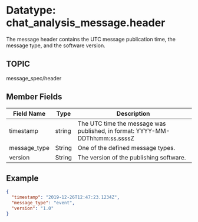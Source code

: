 # Datatype: chat_analysis_message.header

The message header contains the UTC message publication time, the message type,
and the software version.

## TOPIC

message_spec/header



## Member Fields

| Field Name   | Type   | Description
| ---          | ---    | ---
| timestamp    | string | The UTC time the message was published, in format: YYYY-MM-DDThh:mm:ss.ssssZ
| message_type | String | One of the defined message types.
| version      | String | The version of the publishing software.


## Example

```json
{
  "timestamp": "2019-12-26T12:47:23.1234Z",
  "message_type": "event",
  "version": "1.0"
}
```
